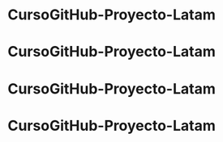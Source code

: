 # CursoGitHub-Proyecto-Latam
# CursoGitHub-Proyecto-Latam
# CursoGitHub-Proyecto-Latam
# CursoGitHub-Proyecto-Latam
